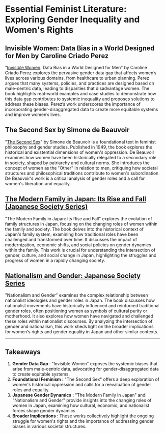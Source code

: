 # Essential Feminist Literature: Exploring Gender Inequality and Women's Rights

## Invisible Women: Data Bias in a World Designed for Men by Caroline Criado Perez

"[Invisible Women](/docs/feminist-psychology/feminism/book/invisible-women): Data Bias in a World Designed for Men" by Caroline Criado Perez explores the pervasive gender data gap that affects women’s lives across various domains, from healthcare to urban planning. Perez argues that many systems, policies, and practices are designed based on male-centric data, leading to disparities that disadvantage women. The book highlights real-world examples and case studies to demonstrate how this data gap contributes to systemic inequality and proposes solutions to address these biases. Perez’s work underscores the importance of incorporating gender-disaggregated data to create more equitable systems and improve women’s lives.

## The Second Sex by Simone de Beauvoir

"[The Second Sex](/docs/feminist-psychology/feminism/book/the-second-sex)" by Simone de Beauvoir is a foundational text in feminist philosophy and gender studies. Published in 1949, the book explores the historical and existential dimensions of women's oppression. De Beauvoir examines how women have been historically relegated to a secondary role in society, shaped by patriarchy and cultural norms. She introduces the concept of women as the "Other" in relation to men, critiquing how societal structures and philosophical traditions contribute to women's subordination. De Beauvoir's work is a critical analysis of gender roles and a call for women's liberation and equality.

## [The Modern Family in Japan: Its Rise and Fall (Japanese Society Series)](/docs/feminist-psychology/feminism/book/the-modern-family-in-japan-its-rise-and-fall)

"The Modern Family in Japan: Its Rise and Fall" explores the evolution of family structures in Japan, focusing on the changing roles of women within the family and society. The book delves into the historical context of Japan's family system, examining how traditional roles have been challenged and transformed over time. It discusses the impact of modernization, economic shifts, and social policies on gender dynamics within the family. This work is crucial for understanding the intersection of gender, culture, and social change in Japan, highlighting the struggles and progress of women in a rapidly changing society.

## [Nationalism and Gender: Japanese Society Series](/docs/feminist-psychology/feminism/book/nationalism-and-gender-japanese-society-series)

"Nationalism and Gender" examines the complex relationship between nationalist ideologies and gender roles in Japan. The book discusses how nationalist movements have historically influenced and reinforced traditional gender roles, often positioning women as symbols of cultural purity or motherhood. It also explores how women have navigated and challenged these roles within nationalist discourses. By analyzing the intersection of gender and nationalism, this work sheds light on the broader implications for women's rights and gender equality in Japan and other similar contexts.

* * *

## **Takeaways**

  1. **Gender Data Gap** : "Invisible Women" exposes the systemic biases that arise from male-centric data, advocating for gender-disaggregated data to create equitable systems.
  2. **Foundational Feminism** : "The Second Sex" offers a deep exploration of women's historical oppression and calls for a reevaluation of gender roles and equality.
  3. **Japanese Gender Dynamics** : "The Modern Family in Japan" and "Nationalism and Gender" provide insights into the changing roles of women in Japan, examining how cultural, economic, and nationalist forces shape gender dynamics.
  4. **Broader Implications** : These works collectively highlight the ongoing struggle for women's rights and the importance of addressing gender biases in various societal structures.


